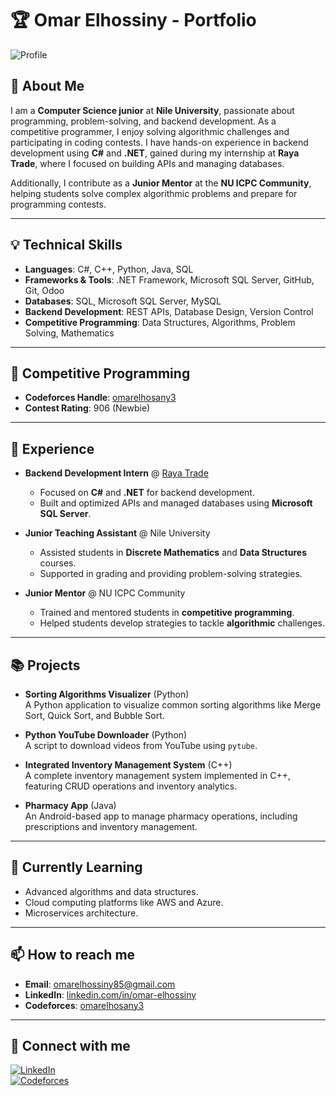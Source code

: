 # 🏆 Omar Elhossiny - Portfolio

![Profile](https://img.shields.io/badge/Backend%20Developer-%7C%20Competitive%20Programmer-blue)

## 🚀 About Me

I am a **Computer Science junior** at **Nile University**, passionate about programming, problem-solving, and backend development. As a competitive programmer, I enjoy solving algorithmic challenges and participating in coding contests. I have hands-on experience in backend development using **C#** and **.NET**, gained during my internship at **Raya Trade**, where I focused on building APIs and managing databases.

Additionally, I contribute as a **Junior Mentor** at the **NU ICPC Community**, helping students solve complex algorithmic problems and prepare for programming contests.

---

## 💡 Technical Skills

- **Languages**: C#, C++, Python, Java, SQL  
- **Frameworks & Tools**: .NET Framework, Microsoft SQL Server, GitHub, Git, Odoo  
- **Databases**: SQL, Microsoft SQL Server, MySQL  
- **Backend Development**: REST APIs, Database Design, Version Control  
- **Competitive Programming**: Data Structures, Algorithms, Problem Solving, Mathematics  

---

## 🏅 Competitive Programming

- **Codeforces Handle**: [omarelhosany3](https://codeforces.com/profile/omarelhosany3)  
- **Contest Rating**: 906 (Newbie)  

---

## 💼 Experience

- **Backend Development Intern** @ [Raya Trade](https://www.rayatrade.com)  
  - Focused on **C#** and **.NET** for backend development.
  - Built and optimized APIs and managed databases using **Microsoft SQL Server**.

- **Junior Teaching Assistant** @ Nile University  
  - Assisted students in **Discrete Mathematics** and **Data Structures** courses.
  - Supported in grading and providing problem-solving strategies.

- **Junior Mentor** @ NU ICPC Community  
  - Trained and mentored students in **competitive programming**.
  - Helped students develop strategies to tackle **algorithmic** challenges.

---

## 📚 Projects

- **Sorting Algorithms Visualizer** (Python)  
  A Python application to visualize common sorting algorithms like Merge Sort, Quick Sort, and Bubble Sort.

- **Python YouTube Downloader** (Python)  
  A script to download videos from YouTube using `pytube`.

- **Integrated Inventory Management System** (C++)  
  A complete inventory management system implemented in C++, featuring CRUD operations and inventory analytics.

- **Pharmacy App** (Java)  
  An Android-based app to manage pharmacy operations, including prescriptions and inventory management.

---

## 🌱 Currently Learning

- Advanced algorithms and data structures.  
- Cloud computing platforms like AWS and Azure.  
- Microservices architecture.  

---

## 📫 How to reach me

- **Email**: [omarelhossiny85@gmail.com](mailto:omarelhossiny85@gmail.com)  
- **LinkedIn**: [linkedin.com/in/omar-elhossiny](https://www.linkedin.com/in/omar-elhossiny-530553261/)  
- **Codeforces**: [omarelhosany3](https://codeforces.com/profile/omarelhosany3)  

---

## 🔗 Connect with me

[![LinkedIn](https://img.shields.io/badge/LinkedIn-0077B5?style=for-the-badge&logo=linkedin&logoColor=white)](https://www.linkedin.com/in/omar-elhossiny-530553261/)  
[![Codeforces](https://img.shields.io/badge/Codeforces-004085?style=for-the-badge&logo=codeforces&logoColor=white)](https://codeforces.com/profile/omarelhosany3)  


